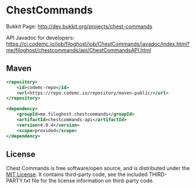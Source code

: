 ChestCommands
===================

Bukkit Page: http://dev.bukkit.org/projects/chest-commands

API Javadoc for developers: https://ci.codemc.io/job/filoghost/job/ChestCommands/javadoc/index.html?me/filoghost/chestcommands/api/ChestCommandsAPI.html

## Maven
```xml
<repository>
    <id>codemc-repo</id>
    <url>https://repo.codemc.io/repository/maven-public/</url>
</repository>
```

```xml
<dependency>
    <groupId>me.filoghost.chestcommands</groupId>
    <artifactId>chestcommands-api</artifactId>
    <version>4.0.4</version>
    <scope>provided</scope>
</dependency>
```

## License
Chest Commands is free software/open source, and is distributed under the [MIT License](https://opensource.org/licenses/MIT). It contains third-party code, see the included THIRD-PARTY.txt file for the license information on third-party code.
